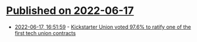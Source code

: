 # [Published on 2022-06-17](index.md)

* [2022-06-17, 16:51:59](https://news.ycombinator.com/item?id=31780972) - [Kickstarter Union voted 97.6% to ratify one of the first tech union contracts](https://twitter.com/ksr_united/status/1537828455403900928)
